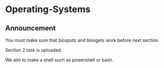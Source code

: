 # Operating-Systems

## Announcement

You must make sure that biosputs and biosgets work before next section.

Section 2 task is uploaded.

We aim to make a shell such as powershell or bash.

